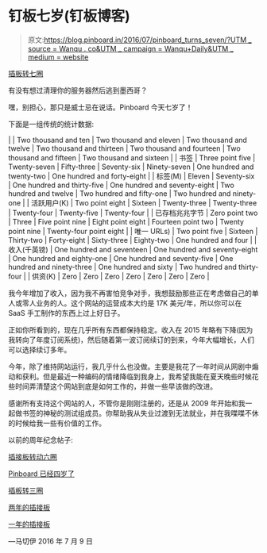 # 钉板七岁(钉板博客)

> 原文:[https://blog.pinboard.in/2016/07/pinboard_turns_seven/?UTM _ source = Wanqu . co&UTM _ campaign = Wanqu+Daily&UTM _ medium = website](https://blog.pinboard.in/2016/07/pinboard_turns_seven/?utm_source=wanqu.co&utm_campaign=Wanqu+Daily&utm_medium=website)

[插板转七圈](/2016/07/pinboard_turns_seven/)

有没有想过清理你的服务器然后逃到墨西哥？

嘿，别担心，那只是威士忌在说话。Pinboard 今天七岁了！

下面是一组传统的统计数据:

|  | Two thousand and ten | Two thousand and eleven | Two thousand and twelve | Two thousand and thirteen | Two thousand and fourteen | Two thousand and fifteen | Two thousand and sixteen |
| 书签 | Three point five | Twenty-seven | Fifty-three | Seventy-six | Ninety-seven | One hundred and twenty-two | One hundred and forty-eight |
| 标签(M) | Eleven | Seventy-six | One hundred and thirty-five | One hundred and seventy-eight | Two hundred and twelve | Two hundred and fifty-one | Two hundred and ninety-one |
| 活跃用户(K) | Two point eight | Sixteen | Twenty-three | Twenty-three | Twenty-four | Twenty-five | Twenty-four |
| 已存档兆兆字节 | Zero point two | Three | Five point nine | Eight point eight | Fourteen point two | Twenty point nine | Twenty-four point eight |
| 唯一 URLs) | Two point five | Sixteen | Thirty-two | Forty-eight | Sixty-three | Eighty-two | One hundred and four |
| 收入(千英镑) | One hundred and seventeen | One hundred and seventy-eight | One hundred and eighty-one | One hundred and seventy-five | One hundred and ninety-three | One hundred and sixty | Two hundred and thirty-four |
| 供资(K) | Zero | Zero | Zero | Zero | Zero | Zero | Zero |

我今年增加了收入，因为我不再害怕竞争对手，我想鼓励那些正在考虑做自己的单人或零人业务的人。这个网站的运营成本大约是 17K 美元/年，所以你可以在 SaaS 手工制作的东西上过上好日子。

正如你所看到的，现在几乎所有东西都保持稳定。收入在 2015 年略有下降(因为我转向了年度订阅系统)，然后随着第一波订阅续订的到来，今年大幅增长，人们可以选择续订多年。

今年，除了维持网站运行，我几乎什么也没做。主要是我花了一年时间从网剧中煽动和获利。但是最近一种编码的情绪降临到我身上，我希望我能在夏天晚些时候花些时间弄清楚这个网站到底是如何工作的，并做一些早该做的改进。

感谢所有支持这个网站的人，不管你是刚刚注册的，还是从 2009 年开始和我一起做书签的神秘的测试组成员。你帮助我从失业过渡到无法就业，并在我喋喋不休的时候给我一些有价值的工作。

以前的周年纪念帖子:

[插接板转动六圈](https://blog.pinboard.in/2015/07/pinboard_turns_six/)

[Pinboard 已经四岁了](https://blog.pinboard.in/2014/07/pinboard_turns_five/'>PinboardTurns%20Five</a>%0D%0A<p><a%20href=)

[插板转三圈](https://blog.pinboard.in/2012/07/pinboard_turns_three/)

[两年的插接板](https://blog.pinboard.in/2011/07/two_years_of_pinboard/)

[一年的插接板](https://blog.pinboard.in/2010/07/one_year_of_pinboard/)

—马切伊 2016 年 7 月 9 日